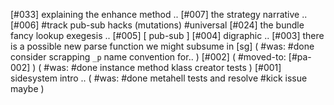 [#033]       explaining the enhance method ..
[#007]       the strategy narrative ..
[#006]       #track pub-sub hacks (mutations) #universal
[#024]       the bundle fancy lookup exegesis ..
[#005]       [ pub-sub ]
[#004]       digraphic ..
[#003]       there is a possible new parse function we might subsume in [sg]
             ( #was: #done consider scrapping `_p` name convention for.. )
[#002]       ( #moved-to: [#pa-002] )
             ( #was: #done instance method klass creator tests )
[#001]       sidesystem intro ..
             ( #was: #done metahell tests and resolve #kick issue maybe )
